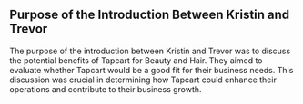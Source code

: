 ## Purpose of the Introduction Between Kristin and Trevor

The purpose of the introduction between Kristin and Trevor was to discuss the potential benefits of Tapcart for Beauty and Hair. They aimed to evaluate whether Tapcart would be a good fit for their business needs. This discussion was crucial in determining how Tapcart could enhance their operations and contribute to their business growth.